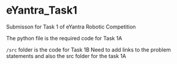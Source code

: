# eYantra_Task1
Submisson for Task 1 of eYantra Robotic Competition

The python file is the required code for Task 1A

`/src` folder is the code for Task 1B
Need to add links to the problem statements and also the src folder for the task 1A

